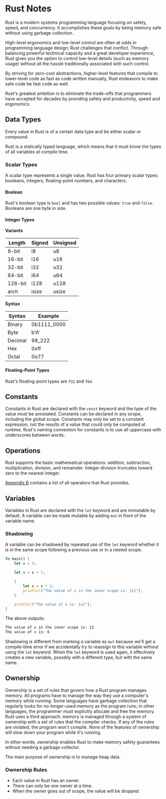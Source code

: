 # Rust Notes

Rust is a modern systems programming language focusing on safety, speed, and concurrency. It accomplishes these goals by being memory safe without using garbage collection.

High-level ergonomics and low-level control are often at odds in programming language design; Rust challenges that conflict. Through balancing powerful technical capacity and a great developer experience, Rust gives you the option to control low-level details (such as memory usage) without all the hassle traditionally associated with such control.

By striving for zero-cost abstractions, higher-level features that compile to lower-level code as fast as code written manually, Rust endeavors to make safe code be fast code as well.

Rust's greatest ambition is to eliminate the trade-offs that programmers have accepted for decades by providing safety and productivity, speed and ergonomics.

## Data Types

Every value in Rust is of a certain data type and be either scalar or compound.

Rust is a statically typed language, which means that it must know the types of all variables at compile time.

### Scalar Types

A scalar type represents a single value. Rust has four primary scalar types: booleans, integers, floating-point numbers, and characters.

#### Boolean

Rust's boolean type is `bool` and has two possible values: `true` and `false`. Booleans are one byte in size.

#### Integer Types

**Variants**

| Length  | Signed | Unsigned |
| ------- | ------ | -------- |
| 8-bit   | i8     | u8       |
| 16-bit  | i16    | u16      |
| 32-bit  | i32    | u32      |
| 64-bit  | i64    | u64      |
| 128-bit | i128   | u128     |
| arch    | isize  | usize    |

**Syntax**

| Syntax  | Example     |
| ------- | ----------- |
| Binary  | 0b1111_0000 |
| Byte    | b'A'        |
| Decimal | 98_222      |
| Hex     | 0xff        |
| Octal   | 0o77        |

#### Floating-Point Types

Rust's floating-point types are `f32` and `f64`.

## Constants

Constants in Rust are declared with the `const` keyword and the type of the value _must_ be annotated. Constants can be declared in any scope, including the global scope. Constants may only be set to a constant expression, not the results of a value that could only be computed at runtime. Rust's naming convention for constants is to use all uppercase with underscores between words.

## Operations

Rust supports the basic mathematical operations: addition, subtraction, multiplication, division, and remainder. Integer division truncates toward zero to the nearest integer.

 [Appendix B](https://doc.rust-lang.org/book/appendix-02-operators.html) contains a list of all operators that Rust provides.
 
## Variables

Variables in Rust are declared with the `let` keyword and are immutable by default. A variable can be made mutable by adding `mut` in front of the variable name.

### Shadowing

A variable can be shadowed by repeated use of the `let` keyword whether it is in the same scope following a previous use or in a nested scope.

```rust
fn main() {
    let x = 5;

    let x = x + 1;

    {
        let x = x * 2;
        println!("The value of x in the inner scope is: {x}");
    }

    println!("The value of x is: {x}");
}
```

The above outputs:

```sh
The value of x in the inner scope is: 12
The value of x is: 6
```

Shadowing is different from marking a variable as `mut` because we'll get a compile-time error if we accidentally try to reassign to this variable without using the `let` keyword. When the `let` keyword is used again, it effectively creates a new variable, possibly with a different type, but with the same name.

## Ownership

Ownership is a set of rules that govern how a Rust program manages memory. All programs have to manage the way they use a computer's memory while running. Some languages have garbage collection that regularly looks for no-longer-used memory as the program runs; in other languages, the programmer must explicitly allocate and free the memory. Rust uses a third approach: memory is managed through a system of ownership with a set of rules that the compiler checks. If any of the rules are violated, the program won't compile. None of the features of ownership will slow down your program while it's running.

In other words, ownership enables Rust to make memory safety guarantees without needing a garbage collector.

The main purpose of ownership is to manage heap data.

### Ownership Rules

- Each value in Rust has an owner.
- There can only be one owner at a time.
- When the owner goes out of scope, the value will be dropped.
